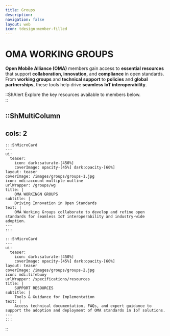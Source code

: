 ```yaml
---
title: Groups
description:
navigation: false
layout: web
icon: tdesign:member-filled
---
```

# OMA WORKING GROUPS

**Open Mobile Alliance (OMA)** members gain access to **essential resources** that support **collaboration, innovation,** and **compliance** in open standards. From **working groups** and **technical support** to **policies** and **global partnerships**, these tools help drive **seamless IoT interoperability**. 

::ShAlert
Explore the key resources available to members below.  
::


::ShMultiColumn
---
cols: 2
---

    :::ShMicroCard
    ---
    ui:
      teaser:
        icon: dark:saturate-[450%]
        coverImage: opacity-[45%] dark:opacity-[60%]
    layout: teaser    
    coverImage: /images/groups/groups-1.jpg
    icon: mdi:account-multiple-outline
    urlWrapper: /groups/wg
    title: |
        OMA WORKINGN GROUPS
    subtitle: |
        Driving Innovation in Open Standards
    text: |
        OMA Working Groups collaborate to develop and refine open standards for seamless IoT interoperability and industry-wide adoption.
    ---
    :::

    :::ShMicroCard
    ---
    ui:
      teaser:
        icon: dark:saturate-[450%]
        coverImage: opacity-[45%] dark:opacity-[60%]
    layout: teaser    
    coverImage: /images/groups/groups-2.jpg
    icon: mdi:lifebuoy
    urlWrapper: /specifications/resources
    title: |
        SUPPORT RESOURCES
    subtitle: |
        Tools & Guidance for Implementation
    text: |
        Access technical documentation, FAQs, and expert guidance to support the adoption and deployment of OMA standards in IoT solutions.
    ---
    :::

::